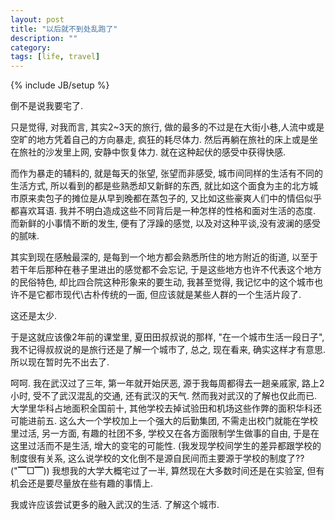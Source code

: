 ```yaml
---
layout: post
title: "以后就不到处乱跑了"
description: ""
category: 
tags: [life, travel]
---
```

{% include JB/setup %}

倒不是说我要宅了.

只是觉得, 对我而言, 其实2~3天的旅行, 做的最多的不过是在大街小巷,人流中或是空旷的地方凭着自己的方向暴走, 疯狂的耗尽体力. 然后再躺在旅社的床上或是坐在旅社的沙发里上网, 安静中恢复体力. 就在这种起伏的感受中获得快感. 

而作为暴走的辅料的, 就是每天的张望, 张望而非感受, 城市间同样的生活有不同的生活方式, 所以看到的都是些熟悉却又新鲜的东西, 就比如这个面食为主的北方城市原来卖包子的摊位是从早到晚都在蒸包子的, 又比如这些豪爽人们中的情侣似乎都喜欢耳语.  我并不明白造成这些不同背后是一种怎样的性格和面对生活的态度. 而新鲜的小事情不断的发生, 便有了浮躁的感觉, 以及对这种平谈,没有波澜的感受的腻味. 

其实到现在感触最深的, 是每到一个地方都会熟悉所住的地方附近的街道, 以至于若干年后那种在巷子里进出的感觉都不会忘记, 于是这些地方也许不代表这个地方的民俗特色, 却比四合院这种形象来的要生动, 我甚至觉得, 我记忆中的这个城市也许不是它都市现代\古朴传统的一面, 但应该就是某些人群的一个生活片段了.

这还是太少.

于是这就应该像2年前的课堂里, 夏田田叔叔说的那样, "在一个城市生活一段日子", 我不记得叔叔说的是旅行还是了解一个城市了, 总之, 现在看来, 确实这样才有意思. 所以现在暂时先不出去了.

呵呵. 我在武汉过了三年, 第一年就开始厌恶, 源于我每周都得去一趟亲戚家, 路上2小时, 受不了武汉混乱的交通, 还有武汉的天气. 然而我对武汉的了解也仅此而已. 大学里华科占地面积全国前十, 其他学校去掉试验田和机场这些作弊的面积华科还可能进前五. 这么大一个学校加上一个强大的后勤集团, 不需走出校门就能在学校里过活, 另一方面, 有趣的社团不多, 学校又在各方面限制学生做事的自由, 于是在这里过活而不是生活,
增大的变宅的可能性. (我发现学校间学生的差异都跟学校的制度很有关系, 这么说学校的文化倒不是源自民间而主要源于学校的制度了??("▔□▔)) 我想我的大学大概宅过了一半, 算然现在大多数时间还是在实验室, 但有机会还是要尽量放在些有趣的事情上.

我或许应该尝试更多的融入武汉的生活. 了解这个城市.
